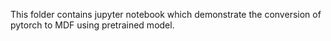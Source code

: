 This folder contains jupyter notebook which demonstrate the conversion of pytorch to MDF using pretrained model.

